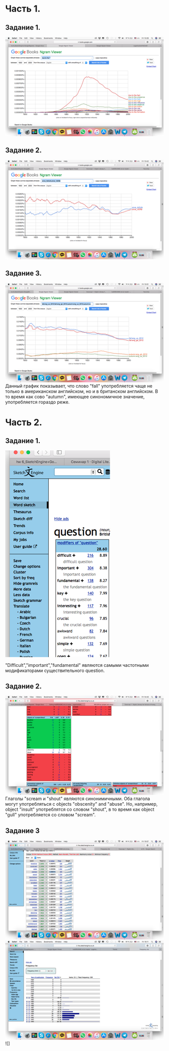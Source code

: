 # Часть 1.
## Задание 1.
![](https://github.com/sugarkookie4life/hw6/blob/master/Screen%20Shot%202018-04-06%20at%2013.26.56.png)
## Задание 2.
![](https://github.com/sugarkookie4life/hw6/blob/master/Screen%20Shot%202018-04-06%20at%2013.42.49.png)
## Задание 3.
![](https://github.com/sugarkookie4life/hw6/blob/master/Screen%20Shot%202018-04-06%20at%2013.51.53.png)
Данный график показывает, что слово "fall" употребляется чаще не только в американском английском, но и в британском английском. В то время как сово "autumn", имеющее синономичное значение, употребляется гораздо реже. 
# Часть 2.
## Задание 1.
![](https://github.com/sugarkookie4life/hw6/blob/master/Screen%20Shot%202018-04-06%20at%2014.21.22.png)

"Difficult","important","fundamental" являются самыми частотными модификаторами существительного question. 
## Задание 2.
![](https://github.com/sugarkookie4life/hw6/blob/master/Screen%20Shot%202018-04-06%20at%2014.43.26.png)
Глаголы "scream и "shout" являются синонимичными. Оба глагола могут употребляться с objects "obscenity" and "abuse". Но, например, object "insult" употреблятся со словом "shout", в то время как object "gull" употребляется со словом "scream". 
## Задание 3
![](https://github.com/sugarkookie4life/hw6/blob/master/Screen%20Shot%202018-04-06%20at%2015.07.38.png)
![](https://github.com/sugarkookie4life/hw6/blob/master/Screen%20Shot%202018-04-06%20at%2015.11.04.png)
![]
